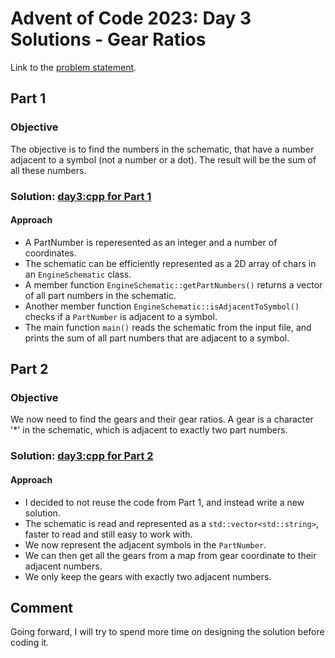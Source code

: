 # Advent of Code 2023: Day 3 Solutions - Gear Ratios

Link to the [problem statement](https://adventofcode.com/2023/day/3).

## Part 1

### Objective

The objective is to find the numbers in the schematic, that have a number adjacent to a symbol (not a number or a dot).
The result will be the sum of all these numbers.

### Solution: [day3:cpp for Part 1](part1.cpp)

#### Approach

- A PartNumber is reperesented as an integer and a number of coordinates.
- The schematic can be efficiently represented as a 2D array of chars in an `EngineSchematic` class.
- A member function `EngineSchematic::getPartNumbers()` returns a vector of all part numbers in the schematic.
- Another member function `EngineSchematic::isAdjacentToSymbol()` checks if a `PartNumber` is adjacent to a symbol.
- The main function `main()` reads the schematic from the input file, and prints the sum of all part numbers that are adjacent to a symbol.

## Part 2

### Objective

We now need to find the gears and their gear ratios.
A gear is a character '*' in the schematic, which is adjacent to exactly two part numbers.

### Solution: [day3:cpp for Part 2](part2.cpp)

#### Approach

- I decided to not reuse the code from Part 1, and instead write a new solution.
- The schematic is read and represented as a `std::vector<std::string>`, faster to read and still easy to work with.
- We now represent the adjacent symbols in the `PartNumber`.
- We can then get all the gears from a map from gear coordinate to their adjacent numbers.
- We only keep the gears with exactly two adjacent numbers.

## Comment

Going forward, I will try to spend more time on designing the solution before coding it.
